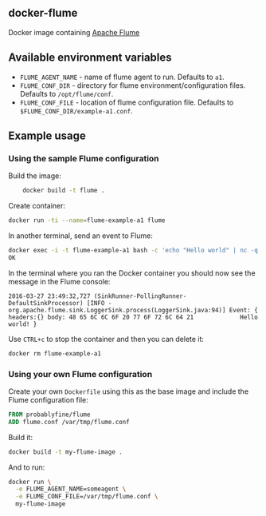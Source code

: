 ## docker-flume

Docker image containing [Apache Flume](https://flume.apache.org/)

## Available environment variables

* `FLUME_AGENT_NAME` - name of flume agent to run.  Defaults to `a1`.
* `FLUME_CONF_DIR` - directory for flume environment/configuration files. Defaults to `/opt/flume/conf`.
* `FLUME_CONF_FILE` - location of flume configuration file. Defaults to `$FLUME_CONF_DIR/example-a1.conf`.

## Example usage

### Using the sample Flume configuration

Build the image:

```bash
    docker build -t flume .
```

Create container:

```bash
docker run -ti --name=flume-example-a1 flume
```

In another terminal, send an event to Flume:

```bash
docker exec -i -t flume-example-a1 bash -c 'echo "Hello world" | nc -q 1 localhost 44444'
OK
```

In the terminal where you ran the Docker container you should now see the message in the Flume console:

```
2016-03-27 23:49:32,727 (SinkRunner-PollingRunner-DefaultSinkProcessor) [INFO - org.apache.flume.sink.LoggerSink.process(LoggerSink.java:94)] Event: { headers:{} body: 48 65 6C 6C 6F 20 77 6F 72 6C 64 21             Hello world! }
```

Use `CTRL+c` to stop the container and then you can delete it:

``` bash
docker rm flume-example-a1
```

### Using your own Flume configuration

Create your own `Dockerfile` using this as the base image and include the Flume configuration file:

```Dockerfile
FROM probablyfine/flume
ADD flume.conf /var/tmp/flume.conf
```

Build it:

```bash
docker build -t my-flume-image .
```

And to run:

```bash
docker run \
  -e FLUME_AGENT_NAME=someagent \
  -e FLUME_CONF_FILE=/var/tmp/flume.conf \
  my-flume-image
```
